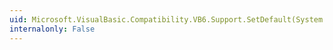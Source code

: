 ```yaml
---
uid: Microsoft.VisualBasic.Compatibility.VB6.Support.SetDefault(System.Windows.Forms.Button,System.Boolean)
internalonly: False
---
```

